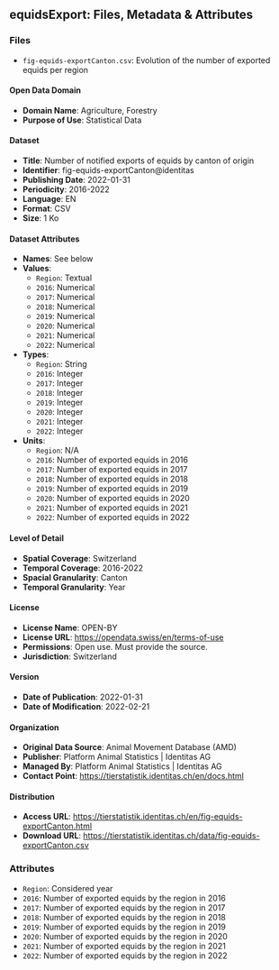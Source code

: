 ## equidsExport: Files, Metadata & Attributes

### **Files**
- ```fig-equids-exportCanton.csv```: Evolution of the number of exported equids per region

#### Open Data Domain
- **Domain Name**: Agriculture, Forestry
- **Purpose of Use**: Statistical Data

#### Dataset
- **Title**: Number of notified exports of equids by canton of origin
- **Identifier**: fig-equids-exportCanton@identitas
- **Publishing Date**: 2022-01-31
- **Periodicity**: 2016-2022
- **Language**: EN
- **Format**: CSV
- **Size**: 1 Ko

#### Dataset Attributes
- **Names**: See below
- **Values**:
  - ```Region```: Textual
  - ```2016```: Numerical
  - ```2017```: Numerical
  - ```2018```: Numerical
  - ```2019```: Numerical
  - ```2020```: Numerical
  - ```2021```: Numerical
  - ```2022```: Numerical
- **Types**:
  - ```Region```: String
  - ```2016```: Integer
  - ```2017```: Integer
  - ```2018```: Integer
  - ```2019```: Integer
  - ```2020```: Integer
  - ```2021```: Integer
  - ```2022```: Integer
- **Units**:
  - ```Region```: N/A
  - ```2016```: Number of exported equids in 2016
  - ```2017```: Number of exported equids in 2017
  - ```2018```: Number of exported equids in 2018
  - ```2019```: Number of exported equids in 2019
  - ```2020```: Number of exported equids in 2020
  - ```2021```: Number of exported equids in 2021
  - ```2022```: Number of exported equids in 2022

#### Level of Detail
- **Spatial Coverage**: Switzerland
- **Temporal Coverage**: 2016-2022
- **Spacial Granularity**: Canton
- **Temporal Granularity**: Year

#### License
- **License Name**: OPEN-BY
- **License URL**: https://opendata.swiss/en/terms-of-use
- **Permissions**: Open use. Must provide the source.
- **Jurisdiction**: Switzerland

#### Version
- **Date of Publication**: 2022-01-31
- **Date of Modification**: 2022-02-21

#### Organization
- **Original Data Source**: Animal Movement Database (AMD)
- **Publisher**: Platform Animal Statistics | Identitas AG
- **Managed By**: Platform Animal Statistics | Identitas AG
- **Contact Point**: https://tierstatistik.identitas.ch/en/docs.html

#### Distribution
- **Access URL**: https://tierstatistik.identitas.ch/en/fig-equids-exportCanton.html
- **Download URL**: https://tierstatistik.identitas.ch/data/fig-equids-exportCanton.csv

### Attributes
- ```Region```: Considered year
- ```2016```: Number of exported equids by the region in 2016
- ```2017```: Number of exported equids by the region in 2017
- ```2018```: Number of exported equids by the region in 2018
- ```2019```: Number of exported equids by the region in 2019
- ```2020```: Number of exported equids by the region in 2020
- ```2021```: Number of exported equids by the region in 2021
- ```2022```: Number of exported equids by the region in 2022
